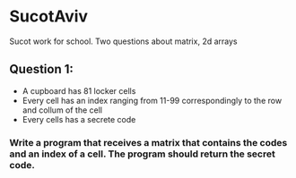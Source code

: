 # SucotAviv
Sucot work for school. Two questions about matrix, 2d arrays

## Question 1:
- A cupboard has 81 locker cells
- Every cell has an index ranging from 11-99 correspondingly to the row and collum of the cell
- Every cells has a secrete code
### Write a program that receives a matrix that contains the codes and an index of a cell. The program should return the secret code.
